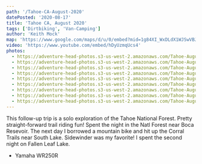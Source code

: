 ```yaml
---
path: '/Tahoe-CA-August-2020'
datePosted: '2020-08-17'
title: 'Tahoe CA, August 2020'
tags: ['Dirtbiking', 'Van-Camping']
author: 'Keith Mock'
map: 'https://www.google.com/maps/d/u/0/embed?mid=1g84XI_WxDLdX1WJSwVBJIUtYOof_JNxA'
video: 'https://www.youtube.com/embed/hDyUzmqUcs4'
photos:
  - https://adventure-head-photos.s3-us-west-2.amazonaws.com/Tahoe-August-2020/IMG_5478.jpeg
  - https://adventure-head-photos.s3-us-west-2.amazonaws.com/Tahoe-August-2020/IMG_5493.jpeg
  - https://adventure-head-photos.s3-us-west-2.amazonaws.com/Tahoe-August-2020/IMG_5500.jpeg
  - https://adventure-head-photos.s3-us-west-2.amazonaws.com/Tahoe-August-2020/IMG_5519.jpeg
  - https://adventure-head-photos.s3-us-west-2.amazonaws.com/Tahoe-August-2020/IMG_5521.jpeg
  - https://adventure-head-photos.s3-us-west-2.amazonaws.com/Tahoe-August-2020/IMG_5523.jpeg
  - https://adventure-head-photos.s3-us-west-2.amazonaws.com/Tahoe-August-2020/IMG_5541.jpeg
  - https://adventure-head-photos.s3-us-west-2.amazonaws.com/Tahoe-August-2020/IMG_5549.jpeg
  - https://adventure-head-photos.s3-us-west-2.amazonaws.com/Tahoe-August-2020/IMG_5551.jpeg
---
```


This follow-up trip is a solo exploration of the Tahoe National Forest. Pretty straight-forward trail riding fun! Spent the night in the Natl Forest near Boca Resevoir. The next day I borrowed a mountain bike and hit up the Corral Trails near South Lake. Sidewinder was my favorite! I spent the second night on Fallen Leaf Lake.

- Yamaha WR250R
